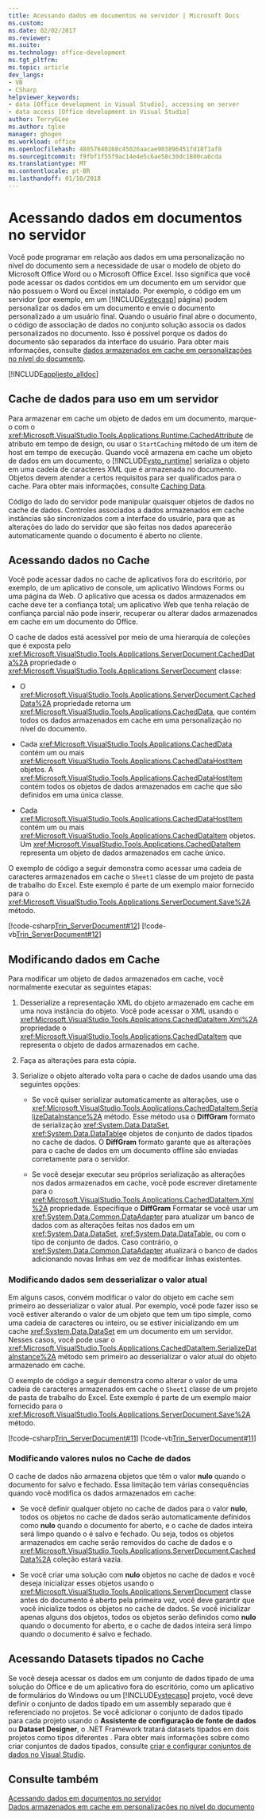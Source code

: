 ```yaml
---
title: Acessando dados em documentos no servidor | Microsoft Docs
ms.custom: 
ms.date: 02/02/2017
ms.reviewer: 
ms.suite: 
ms.technology: office-development
ms.tgt_pltfrm: 
ms.topic: article
dev_langs:
- VB
- CSharp
helpviewer_keywords:
- data [Office development in Visual Studio], accessing on server
- data access [Office development in Visual Studio]
author: TerryGLee
ms.author: tglee
manager: ghogen
ms.workload: office
ms.openlocfilehash: 48857640268c45026aacae903896451fd18f1af8
ms.sourcegitcommit: f9fbf1f55f9ac14e4e5c6ae58c30dc1800ca6cda
ms.translationtype: MT
ms.contentlocale: pt-BR
ms.lasthandoff: 01/10/2018
---
```

# <a name="accessing-data-in-documents-on-the-server"></a>Acessando dados em documentos no servidor
  Você pode programar em relação aos dados em uma personalização no nível do documento sem a necessidade de usar o modelo de objeto do Microsoft Office Word ou o Microsoft Office Excel. Isso significa que você pode acessar os dados contidos em um documento em um servidor que não possuem o Word ou Excel instalado. Por exemplo, o código em um servidor (por exemplo, em um [!INCLUDE[vstecasp](../sharepoint/includes/vstecasp-md.md)] página) podem personalizar os dados em um documento e envie o documento personalizado a um usuário final. Quando o usuário final abre o documento, o código de associação de dados no conjunto solução associa os dados personalizados no documento. Isso é possível porque os dados do documento são separados da interface do usuário. Para obter mais informações, consulte [dados armazenados em cache em personalizações no nível do documento](../vsto/cached-data-in-document-level-customizations.md).  
  
 [!INCLUDE[appliesto_alldoc](../vsto/includes/appliesto-alldoc-md.md)]  
  
## <a name="caching-data-for-use-on-a-server"></a>Cache de dados para uso em um servidor  
 Para armazenar em cache um objeto de dados em um documento, marque-o com o <xref:Microsoft.VisualStudio.Tools.Applications.Runtime.CachedAttribute> de atributo em tempo de design, ou usar o `StartCaching` método de um item de host em tempo de execução. Quando você armazena em cache um objeto de dados em um documento, o [!INCLUDE[vsto_runtime](../vsto/includes/vsto-runtime-md.md)] serializa o objeto em uma cadeia de caracteres XML que é armazenada no documento. Objetos devem atender a certos requisitos para ser qualificados para o cache. Para obter mais informações, consulte [Caching Data](../vsto/caching-data.md).  
  
 Código do lado do servidor pode manipular quaisquer objetos de dados no cache de dados. Controles associados a dados armazenados em cache instâncias são sincronizados com a interface do usuário, para que as alterações do lado do servidor que são feitas nos dados aparecerão automaticamente quando o documento é aberto no cliente.  
  
## <a name="accessing-data-in-the-cache"></a>Acessando dados no Cache  
 Você pode acessar dados no cache de aplicativos fora do escritório, por exemplo, de um aplicativo de console, um aplicativo Windows Forms ou uma página da Web. O aplicativo que acessa os dados armazenados em cache deve ter a confiança total; um aplicativo Web que tenha relação de confiança parcial não pode inserir, recuperar ou alterar dados armazenados em cache em um documento do Office.  
  
 O cache de dados está acessível por meio de uma hierarquia de coleções que é exposta pelo <xref:Microsoft.VisualStudio.Tools.Applications.ServerDocument.CachedData%2A> propriedade o <xref:Microsoft.VisualStudio.Tools.Applications.ServerDocument> classe:  
  
-   O <xref:Microsoft.VisualStudio.Tools.Applications.ServerDocument.CachedData%2A> propriedade retorna um <xref:Microsoft.VisualStudio.Tools.Applications.CachedData>, que contém todos os dados armazenados em cache em uma personalização no nível do documento.  
  
-   Cada <xref:Microsoft.VisualStudio.Tools.Applications.CachedData> contém um ou mais <xref:Microsoft.VisualStudio.Tools.Applications.CachedDataHostItem> objetos. A <xref:Microsoft.VisualStudio.Tools.Applications.CachedDataHostItem> contém todos os objetos de dados armazenados em cache que são definidos em uma única classe.  
  
-   Cada <xref:Microsoft.VisualStudio.Tools.Applications.CachedDataHostItem> contém um ou mais <xref:Microsoft.VisualStudio.Tools.Applications.CachedDataItem> objetos. Um <xref:Microsoft.VisualStudio.Tools.Applications.CachedDataItem> representa um objeto de dados armazenados em cache único.  
  
 O exemplo de código a seguir demonstra como acessar uma cadeia de caracteres armazenados em cache o `Sheet1` classe de um projeto de pasta de trabalho do Excel. Este exemplo é parte de um exemplo maior fornecido para o <xref:Microsoft.VisualStudio.Tools.Applications.ServerDocument.Save%2A> método.  
  
 [!code-csharp[Trin_ServerDocument#12](../vsto/codesnippet/CSharp/Trin_ServerDocument/Form1.cs#12)]
 [!code-vb[Trin_ServerDocument#12](../vsto/codesnippet/VisualBasic/Trin_ServerDocument/Form1.vb#12)]  
  
## <a name="modifying-data-in-the-cache"></a>Modificando dados em Cache  
 Para modificar um objeto de dados armazenados em cache, você normalmente executar as seguintes etapas:  
  
1.  Desserialize a representação XML do objeto armazenado em cache em uma nova instância do objeto. Você pode acessar o XML usando o <xref:Microsoft.VisualStudio.Tools.Applications.CachedDataItem.Xml%2A> propriedade o <xref:Microsoft.VisualStudio.Tools.Applications.CachedDataItem> que representa o objeto de dados armazenados em cache.  
  
2.  Faça as alterações para esta cópia.  
  
3.  Serialize o objeto alterado volta para o cache de dados usando uma das seguintes opções:  
  
    -   Se você quiser serializar automaticamente as alterações, use o <xref:Microsoft.VisualStudio.Tools.Applications.CachedDataItem.SerializeDataInstance%2A> método. Esse método usa o **DiffGram** formato de serialização <xref:System.Data.DataSet>, <xref:System.Data.DataTable>e objetos de conjunto de dados tipados no cache de dados. O **DiffGram** formato garante que as alterações para o cache de dados em um documento offline são enviadas corretamente para o servidor.  
  
    -   Se você desejar executar seu próprios serialização as alterações nos dados armazenados em cache, você pode escrever diretamente para o <xref:Microsoft.VisualStudio.Tools.Applications.CachedDataItem.Xml%2A> propriedade. Especifique o **DiffGram** Formatar se você usar um <xref:System.Data.Common.DataAdapter> para atualizar um banco de dados com as alterações feitas nos dados em um <xref:System.Data.DataSet>, <xref:System.Data.DataTable>, ou com o tipo de conjunto de dados. Caso contrário, o <xref:System.Data.Common.DataAdapter> atualizará o banco de dados adicionando novas linhas em vez de modificar linhas existentes.  
  
### <a name="modifying-data-without-deserializing-the-current-value"></a>Modificando dados sem desserializar o valor atual  
 Em alguns casos, convém modificar o valor do objeto em cache sem primeiro ao desserializar o valor atual. Por exemplo, você pode fazer isso se você estiver alterando o valor de um objeto que tem um tipo simple, como uma cadeia de caracteres ou inteiro, ou se estiver inicializando em um cache <xref:System.Data.DataSet> em um documento em um servidor. Nesses casos, você pode usar o <xref:Microsoft.VisualStudio.Tools.Applications.CachedDataItem.SerializeDataInstance%2A> método sem primeiro ao desserializar o valor atual do objeto armazenado em cache.  
  
 O exemplo de código a seguir demonstra como alterar o valor de uma cadeia de caracteres armazenados em cache o `Sheet1` classe de um projeto de pasta de trabalho do Excel. Este exemplo é parte de um exemplo maior fornecido para o <xref:Microsoft.VisualStudio.Tools.Applications.ServerDocument.Save%2A> método.  
  
 [!code-csharp[Trin_ServerDocument#11](../vsto/codesnippet/CSharp/Trin_ServerDocument/Form1.cs#11)]
 [!code-vb[Trin_ServerDocument#11](../vsto/codesnippet/VisualBasic/Trin_ServerDocument/Form1.vb#11)]  
  
### <a name="modifying-null-values-in-the-data-cache"></a>Modificando valores nulos no Cache de dados  
 O cache de dados não armazena objetos que têm o valor **nulo** quando o documento for salvo e fechado. Essa limitação tem várias consequências quando você modifica os dados armazenados em cache:  
  
-   Se você definir qualquer objeto no cache de dados para o valor **nulo**, todos os objetos no cache de dados serão automaticamente definidos como **nulo** quando o documento for aberto, e o cache de dados inteira será limpo quando o é salvo e fechado. Ou seja, todos os objetos armazenados em cache serão removidos do cache de dados e o <xref:Microsoft.VisualStudio.Tools.Applications.ServerDocument.CachedData%2A> coleção estará vazia.  
  
-   Se você criar uma solução com **nulo** objetos no cache de dados e você deseja inicializar esses objetos usando o <xref:Microsoft.VisualStudio.Tools.Applications.ServerDocument> classe antes do documento é aberto pela primeira vez, você deve garantir que você inicialize todos os objetos no cache de dados. Se você inicializar apenas alguns dos objetos, todos os objetos serão definidos como **nulo** quando o documento for aberto, e o cache de dados inteira será limpo quando o documento é salvo e fechado.  
  
## <a name="accessing-typed-datasets-in-the-cache"></a>Acessando Datasets tipados no Cache  
 Se você deseja acessar os dados em um conjunto de dados tipado de uma solução do Office e de um aplicativo fora do escritório, como um aplicativo de formulários do Windows ou um [!INCLUDE[vstecasp](../sharepoint/includes/vstecasp-md.md)] projeto, você deve definir o conjunto de dados tipado em um assembly separado que é referenciado no projetos. Se você adicionar o conjunto de dados tipado para cada projeto usando o **Assistente de configuração de fonte de dados** ou **Dataset Designer**, o .NET Framework tratará datasets tipados em dois projetos como tipos diferentes . Para obter mais informações sobre como criar conjuntos de dados tipados, consulte [criar e configurar conjuntos de dados no Visual Studio](/visualstudio/data-tools/create-and-configure-datasets-in-visual-studio).  
  
## <a name="see-also"></a>Consulte também  
 [Acessando dados em documentos no servidor](../vsto/accessing-data-in-documents-on-the-server.md)   
 [Dados armazenados em cache em personalizações no nível do documento](../vsto/cached-data-in-document-level-customizations.md)  
  
  